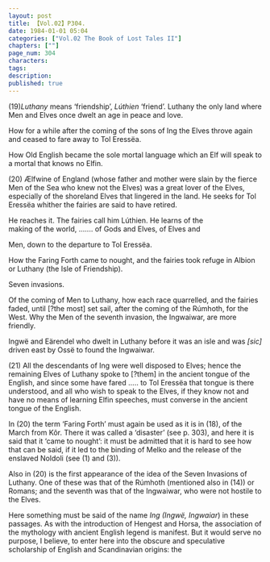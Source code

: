 ```yaml
---
layout: post
title: 【Vol.02】P304.
date: 1984-01-01 05:04
categories: ["Vol.02 The Book of Lost Tales II"]
chapters: [""]
page_num: 304
characters: 
tags: 
description: 
published: true
---
```


<p style="text-indent: 0;">
(19)<I>Luthany</I> means ‘friendship’, <I>Lúthien</I> ‘friend’. Luthany the only land where Men and Elves once dwelt an age in peace and love.
</p>

How for a while after the coming of the sons of Ing the Elves throve again and ceased to fare away to Tol Eressëa.

How Old English became the sole mortal language which an Elf will speak to a mortal that knows no Elfin.

(20) Ælfwine of England (whose father and mother were slain by the fierce Men of the Sea who knew not the Elves) was a great lover of the Elves, especially of the shoreland Elves that lingered in the land. He seeks for Tol Eressëa whither the fairies are said to have retired.

He reaches it. The fairies call him Lúthien. He learns of the<BR>making of the world, ....... of Gods and Elves, of Elves and

Men, down to the departure to Tol Eressëa.

How the Faring Forth came to nought, and the fairies took refuge in Albion or Luthany (the Isle of Friendship).

Seven invasions.

Of the coming of Men to Luthany, how each race quarrelled, and the fairies faded, until [?the most] set sail, after the coming of the Rúmhoth, for the West. Why the Men of the seventh invasion, the Ingwaiwar, are more friendly.

Ingwë and Eärendel who dwelt in Luthany before it was an isle and was <I>[sic]</I> driven east by Ossë to found the Ingwaiwar.

(21) All the descendants of Ing were well disposed to Elves; hence the remaining Elves of Luthany spoke to [?them] in the ancient tongue of the English, and since some have fared ..... to Tol Eressëa that tongue is there understood, and all who wish to speak to the Elves, if they know not and have no means of learning Elfin speeches, must converse in the ancient tongue of the English.

In (20) the term ‘Faring Forth’ must again be used as it is in (18), of the March from Kôr. There it was called a ‘disaster’ (see p. 303), and here it is said that it ‘came to nought’: it must be admitted that it is hard to see how that can be said, if it led to the binding of Melko and the release of the enslaved Noldoli (see (1) and (3)).

Also in (20) is the first appearance of the idea of the Seven Invasions of Luthany. One of these was that of the Rúmhoth (mentioned also in (14)) or Romans; and the seventh was that of the Ingwaiwar, who were not hostile to the Elves.

Here something must be said of the name <I>Ing (Ingwë, Ingwaiar</I>) in these passages. As with the introduction of Hengest and Horsa, the association of the mythology with ancient English legend is manifest. But it would serve no purpose, I believe, to enter here into the obscure and speculative scholarship of English and Scandinavian origins: the

